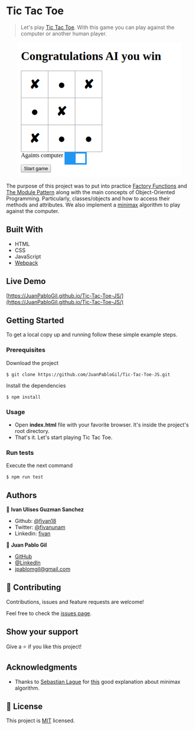 # Tic Tac Toe

> Let's play [Tic Tac Toe](https://www.wikihow.com/Play-Tic-Tac-Toe). With this game you can play against the computer or another human player.

<p align="center">
    <img src="image.png">
</p>

The purpose of this project was to put into practice [Factory Functions](https://www.theodinproject.com/courses/javascript/lessons/factory-functions-and-the-module-pattern#factory-function-introduction) and [The Module Pattern](https://www.theodinproject.com/courses/javascript/lessons/factory-functions-and-the-module-pattern#the-module-pattern) along with the main concepts of Object-Oriented Programming. Particularly, classes/objects and how to access their methods and attributes. We also implement a [minimax](https://www.geeksforgeeks.org/minimax-algorithm-in-game-theory-set-3-tic-tac-toe-ai-finding-optimal-move/) algorithm to play against the computer.


## Built With
- HTML
- CSS
- JavaScript
- [Webpack](https://webpack.js.org/)

## Live Demo

[https://JuanPabloGil.github.io/Tic-Tac-Toe-JS/](https://JuanPabloGil.github.io/Tic-Tac-Toe-JS/)

## Getting Started

To get a local copy up and running follow these simple example steps.

### Prerequisites

Download the project

    $ git clone https://github.com/JuanPabloGil/Tic-Tac-Toe-JS.git

Install the dependencies

    $ npm install

### Usage

- Open **index.html** file with your favorite browser. It's inside the project's root directory.
- That's it. Let's start playing Tic Tac Toe.

### Run tests

Execute the next command

    $ npm run test

## Authors

👤 **Ivan Ulises Guzman Sanchez**

- Github: [@fivan18](https://github.com/fivan18)
- Twitter: [@fivanunam](https://twitter.com/fivanunam)
- Linkedin: [fivan](https://www.linkedin.com/in/fivan)

👤 **Juan Pablo Gil**

- [GitHub](https://github.com/JuanPabloGil ) 
- [@LinkedIn](https://www.linkedin.com/in/juan-pablo-gil-1321a515a/) 
- jpablomgil@gmail.com


## 🤝 Contributing

Contributions, issues and feature requests are welcome!

Feel free to check the [issues page](https://github.com/JuanPabloGil/Tic-Tac-Toe-JS/issues).

## Show your support

Give a ⭐️ if you like this project!

## Acknowledgments

- Thanks to [Sebastian Lague](https://www.youtube.com/channel/UCmtyQOKKmrMVaKuRXz02jbQ) for [this](https://www.youtube.com/watch?v=l-hh51ncgDI) good explanation about minimax algorithm.

## 📝 License

This project is [MIT]() licensed.

